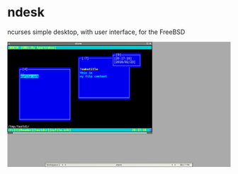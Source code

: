 # ndesk
ncurses simple desktop, with user interface, for the FreeBSD

![](https://raw.githubusercontent.com/spartrekus/ndesk/master/ndesk.png)


